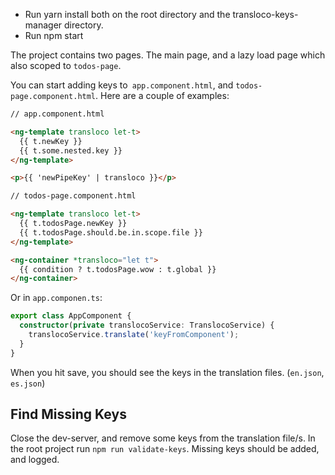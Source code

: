 - Run yarn install both on the root directory and the transloco-keys-manager directory.
- Run npm start

The project contains two pages. The main page, and a lazy load page which also scoped to `todos-page`.

You can start adding keys to` app.component.html`, and `todos-page.component.html`. Here are a couple of examples:

```html
// app.component.html

<ng-template transloco let-t>
  {{ t.newKey }}
  {{ t.some.nested.key }}
</ng-template>

<p>{{ 'newPipeKey' | transloco }}</p>
```

```html
// todos-page.component.html

<ng-template transloco let-t>
  {{ t.todosPage.newKey }}
  {{ t.todosPage.should.be.in.scope.file }}
</ng-template>

<ng-container *transloco="let t">
  {{ condition ? t.todosPage.wow : t.global }}
</ng-container>
```

Or in `app.componen.ts`:
```ts
export class AppComponent {
  constructor(private translocoService: TranslocoService) {
    translocoService.translate('keyFromComponent');
  }
}
```

When you hit save, you should see the keys in the translation files. (`en.json`, `es.json`)

## Find Missing Keys
Close the dev-server, and remove some keys from the translation file/s. In the root project run `npm run validate-keys`. Missing keys should be added, and logged.